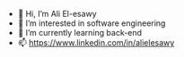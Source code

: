 - 👋 Hi, I’m Ali El-esawy
- 👀 I’m interested in software engineering 
- 🌱 I’m currently learning back-end 
- 📫 https://www.linkedin.com/in/alielesawy 

<!---
alielesawy/alielesawy is a ✨ special ✨ repository because its `README.md` (this file) appears on your GitHub profile.
You can click the Preview link to take a look at your changes.
--->
